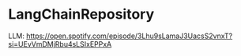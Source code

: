 # LangChainRepository

LLM:
https://open.spotify.com/episode/3Lhu9sLamaJ3UacsS2vnxT?si=UEvVmDMjRbu4sLSIxEPPxA